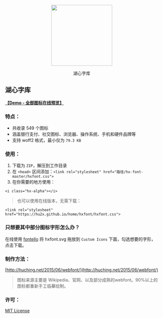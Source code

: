 <p align="center"><img height="200" width="200" src="https://hu2x.github.io/home/hxfont/hxalpha.svg"></p>
<p align="center">&#28246;&#24515;&#23383;&#24211;</p>

## 湖心字库

**[【Demo - 全部图标在线预览】](https://hu2x.github.io/home/hxfont/demo.html)**

### 特点：
- 共收录 549 个图标
- 涵盖银行支付、社交图标、浏览器、操作系统、手机和硬件品牌等
- 支持 woff2 格式，最小仅为 `79.3 KB` 

### 使用：
1. 下载为 `ZIP`，解压到工作目录
2. 在 `<head>` 区间添加：`<link rel="stylesheet" href="路径/hx-font-master/hxfont.css">`
3. 在你需要的地方使用：
```
<i class="hx-alpha"></i>
```
> 也可以使用在线版本，无需下载：
```
<link rel="stylesheet" href="https://hu2x.github.io/home/hxfont/hxfont.css">
```

### 只想要其中部分图标字形怎么办？
在线使用 [fontello](http://fontello.com/) 将 hxfont.svg 拖放到 `Custom Icons` 下面，勾选想要的字形，点击下载。

### 制作方法：
[http://huching.net/2015/06/webfont/](http://huching.net/2015/06/webfont/)

> 图标来源主要是 Wikipedia、官网、以及部分成熟的webfont。90%以上的图标都重新手工临摹绘制。

### 许可：
[MIT License](https://opensource.org/licenses/mit-license.php)
